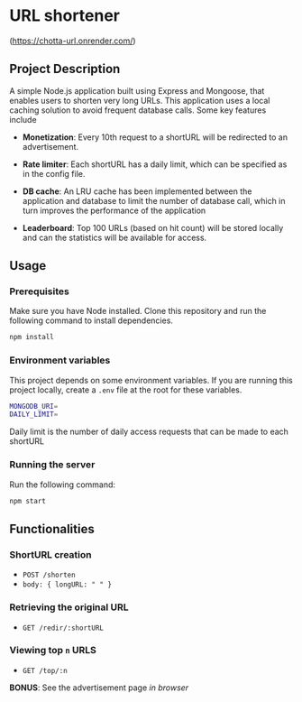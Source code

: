 # URL shortener

(https://chotta-url.onrender.com/)

## Project Description

A simple Node.js application built using Express and Mongoose, that enables users to shorten very long URLs. This application uses a local caching solution to avoid frequent database calls. Some key features include

- **Monetization**: Every 10th request to a shortURL will be redirected to an advertisement.

- **Rate limiter**: Each shortURL has a daily limit, which can be specified as in the config file.

- **DB cache**: An LRU cache has been implemented between the application and database to limit the number of database call, which in turn improves the performance of the application

- **Leaderboard**: Top 100 URLs (based on hit count) will be stored locally and can the statistics will be available for access.


## Usage

### Prerequisites

Make sure you have Node installed. Clone this repository and run the following command to install dependencies. 
``` bash
npm install
```

### Environment variables

This project depends on some environment variables. If you are running this project locally, create a `.env` file at the root for these variables. 

``` bash
MONGODB_URI=
DAILY_LIMIT=
```
Daily limit is the number of daily access requests that can be made to each shortURL

### Running the server

Run the following command:
```bash
npm start
```

## Functionalities

### ShortURL creation
- `POST /shorten`
- `body: { longURL: " " }`


### Retrieving the original URL
- `GET /redir/:shortURL`

### Viewing top `n` URLS
- `GET /top/:n`


**BONUS**: See the advertisement page *in browser*

